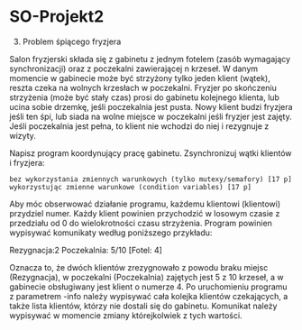 # SO-Projekt2
3. Problem śpiącego fryzjera

Salon fryzjerski składa się z gabinetu z jednym fotelem (zasób wymagający synchronizacji) oraz z poczekalni zawierającej n krzeseł. W danym momencie w gabinecie może być strzyżony tylko jeden klient (wątek), reszta czeka na wolnych krzesłach w poczekalni. Fryzjer po skończeniu strzyżenia (może być stały czas) prosi do gabinetu kolejnego klienta, lub ucina sobie drzemkę, jeśli poczekalnia jest pusta. Nowy klient budzi fryzjera jeśli ten śpi, lub siada na wolne miejsce w poczekalni jeśli fryzjer jest zajęty. Jeśli poczekalnia jest pełna, to klient nie wchodzi do niej i rezygnuje z wizyty.

Napisz program koordynujący pracę gabinetu. Zsynchronizuj wątki klientów i fryzjera:

    bez wykorzystania zmiennych warunkowych (tylko mutexy/semafory) [17 p]
    wykorzystując zmienne warunkowe (condition variables) [17 p]

Aby móc obserwować działanie programu, każdemu klientowi (klientowi) przydziel numer. Każdy klient powinien przychodzić w losowym czasie z przedziału od 0 do wielokrotności czasu strzyżenia. Program powinien wypisywać komunikaty według poniższego przykładu:

Rezygnacja:2 Poczekalnia: 5/10 [Fotel: 4]

Oznacza to, że dwóch klientów zrezygnowało z powodu braku miejsc (Rezygnacja), w poczekalni (Poczekalnia) zajętych jest 5 z 10 krzeseł, a w gabinecie obsługiwany jest klient o numerze 4. Po uruchomieniu programu z parametrem -info należy wypisywać cała kolejka klientów czekających, a także lista klientów, którzy nie dostali się do gabinetu. Komunikat należy wypisywać w momencie zmiany którejkolwiek z tych wartości.
